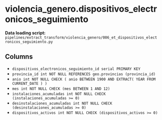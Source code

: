 # violencia_genero.dispositivos_electronicos_seguimiento

**Data loading script:** `pipelines/extract_transform/violencia_genero/006_et_dispositivos_electronicos_seguimiento.py`

## Columns

- `dispositivos_electronicos_seguimiento_id serial PRIMARY KEY`
- `provincia_id int NOT NULL REFERENCES geo.provincias (provincia_id)`
- `anio int NOT NULL CHECK ( anio BETWEEN 1900 AND EXTRACT( YEAR FROM CURRENT_DATE ) )`
- `mes int NOT NULL CHECK (mes BETWEEN 1 AND 12)`
- `instalaciones_acumuladas int NOT NULL CHECK (instalaciones_acumuladas >= 0)`
- `desinstalaciones_acumuladas int NOT NULL CHECK (desinstalaciones_acumuladas >= 0)`
- `dispositivos_activos int NOT NULL CHECK (dispositivos_activos >= 0)`
